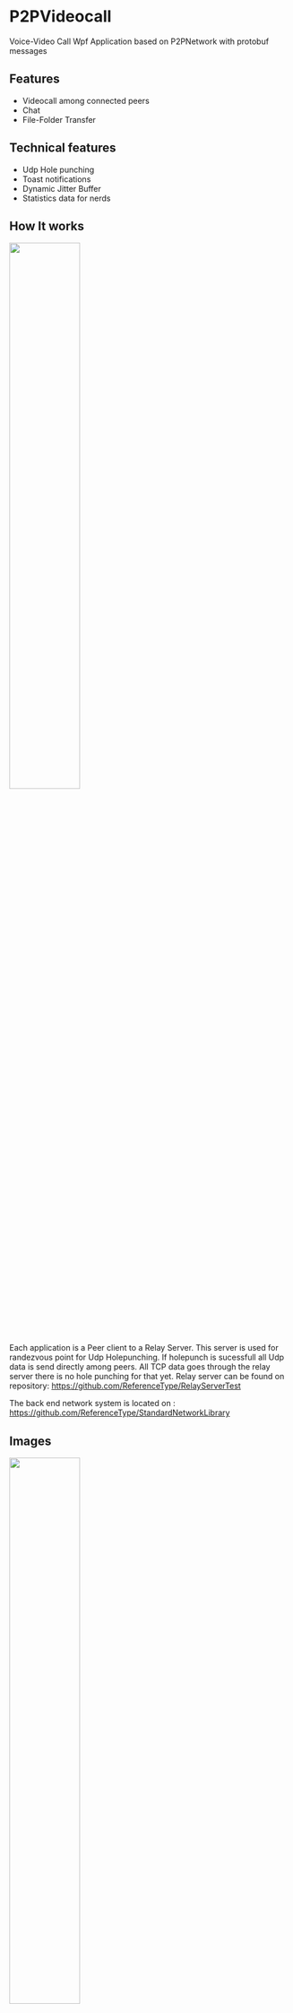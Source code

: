 # P2PVideocall
Voice-Video Call Wpf Application based on P2PNetwork with protobuf messages

## Features
- Videocall among connected peers 
- Chat
- File-Folder Transfer 
## Technical features
- Udp Hole punching
- Toast notifications
- Dynamic Jitter Buffer
- Statistics data for nerds
## How It works
<img src="https://user-images.githubusercontent.com/109621184/204115025-e96ac864-4d2a-4797-a9a3-61f9f07c72aa.png" width=50% height=50%>

Each application is a Peer client to a Relay Server. This server is used for randezvous point for Udp Holepunching. 
If holepunch is sucessfull all Udp data is send directly among peers.
All TCP data goes through the relay server there is no hole punching for that yet. 
Relay server can be found on repository: https://github.com/ReferenceType/RelayServerTest

The back end network system is located on : https://github.com/ReferenceType/StandardNetworkLibrary

## Images
<img src="https://user-images.githubusercontent.com/109621184/204114575-f8e5179e-72c2-411c-86fa-950292c73bb0.png" width=50% height=50%>
<img src="https://user-images.githubusercontent.com/109621184/204114701-bd8e4533-98c8-4750-a7f0-921a60162ea1.png" width=50% height=50%>
<img src="https://user-images.githubusercontent.com/109621184/204114748-b7a652a1-b81f-4f04-a969-02be05b7dc14.png" width=50% height=50%>

